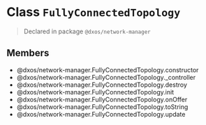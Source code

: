 # Class `FullyConnectedTopology`
> Declared in package `@dxos/network-manager`

## Members
- @dxos/network-manager.FullyConnectedTopology.constructor
- @dxos/network-manager.FullyConnectedTopology._controller
- @dxos/network-manager.FullyConnectedTopology.destroy
- @dxos/network-manager.FullyConnectedTopology.init
- @dxos/network-manager.FullyConnectedTopology.onOffer
- @dxos/network-manager.FullyConnectedTopology.toString
- @dxos/network-manager.FullyConnectedTopology.update
